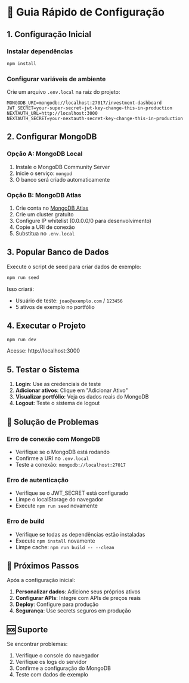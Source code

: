 # 🚀 Guia Rápido de Configuração

## 1. Configuração Inicial

### Instalar dependências
```bash
npm install
```

### Configurar variáveis de ambiente
Crie um arquivo `.env.local` na raiz do projeto:

```env
MONGODB_URI=mongodb://localhost:27017/investment-dashboard
JWT_SECRET=your-super-secret-jwt-key-change-this-in-production
NEXTAUTH_URL=http://localhost:3000
NEXTAUTH_SECRET=your-nextauth-secret-key-change-this-in-production
```

## 2. Configurar MongoDB

### Opção A: MongoDB Local
1. Instale o MongoDB Community Server
2. Inicie o serviço: `mongod`
3. O banco será criado automaticamente

### Opção B: MongoDB Atlas
1. Crie conta no [MongoDB Atlas](https://atlas.mongodb.com)
2. Crie um cluster gratuito
3. Configure IP whitelist (0.0.0.0/0 para desenvolvimento)
4. Copie a URI de conexão
5. Substitua no `.env.local`

## 3. Popular Banco de Dados

Execute o script de seed para criar dados de exemplo:

```bash
npm run seed
```

Isso criará:
- Usuário de teste: `joao@exemplo.com` / `123456`
- 5 ativos de exemplo no portfólio

## 4. Executar o Projeto

```bash
npm run dev
```

Acesse: http://localhost:3000

## 5. Testar o Sistema

1. **Login**: Use as credenciais de teste
2. **Adicionar ativos**: Clique em "Adicionar Ativo"
3. **Visualizar portfólio**: Veja os dados reais do MongoDB
4. **Logout**: Teste o sistema de logout

## 🔧 Solução de Problemas

### Erro de conexão com MongoDB
- Verifique se o MongoDB está rodando
- Confirme a URI no `.env.local`
- Teste a conexão: `mongodb://localhost:27017`

### Erro de autenticação
- Verifique se o JWT_SECRET está configurado
- Limpe o localStorage do navegador
- Execute `npm run seed` novamente

### Erro de build
- Verifique se todas as dependências estão instaladas
- Execute `npm install` novamente
- Limpe cache: `npm run build -- --clean`

## 📝 Próximos Passos

Após a configuração inicial:

1. **Personalizar dados**: Adicione seus próprios ativos
2. **Configurar APIs**: Integre com APIs de preços reais
3. **Deploy**: Configure para produção
4. **Segurança**: Use secrets seguros em produção

## 🆘 Suporte

Se encontrar problemas:
1. Verifique o console do navegador
2. Verifique os logs do servidor
3. Confirme a configuração do MongoDB
4. Teste com dados de exemplo 